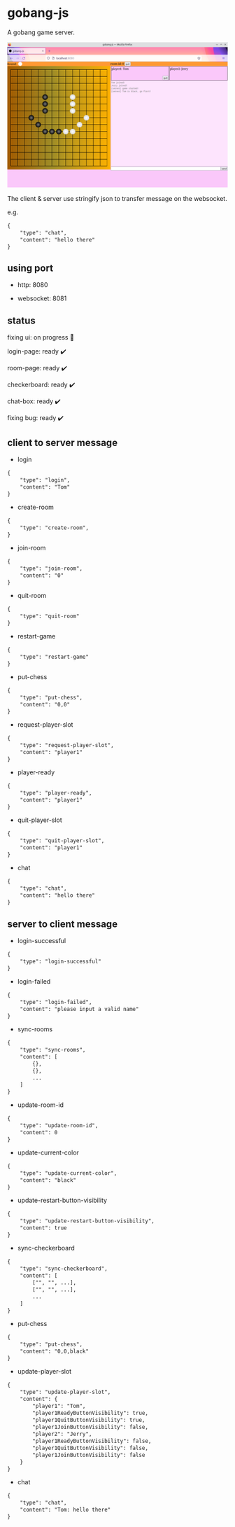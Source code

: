 # gobang-js

A gobang game server.

![preview](https://github.com/lusterofgem/gobang-js/blob/main/assets/images/preview.png)

The client & server use stringify json to transfer message on the websocket.

e.g.

```
{
    "type": "chat",
    "content": "hello there"
}
```

## using port

 - http: 8080

 - websocket: 8081

## status

fixing ui: on progress 🚧

login-page: ready ✔️

room-page: ready ✔️

checkerboard: ready ✔️

chat-box: ready ✔️

fixing bug: ready ✔️

## client to server message

- login
```
{
    "type": "login",
    "content": "Tom"
}
```

- create-room
```
{
    "type": "create-room",
}
```

- join-room
```
{
    "type": "join-room",
    "content": "0"
}
```

- quit-room
```
{
    "type": "quit-room"
}
```

- restart-game
```
{
    "type": "restart-game"
}
```

- put-chess
```
{
    "type": "put-chess",
    "content": "0,0"
}
```

- request-player-slot
```
{
    "type": "request-player-slot",
    "content": "player1"
}
```

- player-ready
```
{
    "type": "player-ready",
    "content": "player1"
}
```

- quit-player-slot
```
{
    "type": "quit-player-slot",
    "content": "player1"
}
```

- chat
```
{
    "type": "chat",
    "content": "hello there"
}
```

## server to client message

- login-successful
```
{
    "type": "login-successful"
}
```

- login-failed
```
{
    "type": "login-failed",
    "content": "please input a valid name"
}
```

- sync-rooms
```
{
    "type": "sync-rooms",
    "content": [
        {},
        {},
        ...
    ]
}
```

- update-room-id
```
{
    "type": "update-room-id",
    "content": 0
}
```

- update-current-color
```
{
    "type": "update-current-color",
    "content": "black"
}
```

- update-restart-button-visibility
```
{
    "type": "update-restart-button-visibility",
    "content": true
}
```

- sync-checkerboard
```
{
    "type": "sync-checkerboard",
    "content": [
        ["", "", ...],
        ["", "", ...],
        ...
    ]
}
```

- put-chess
```
{
    "type": "put-chess",
    "content": "0,0,black"
}
```

- update-player-slot
```
{
    "type": "update-player-slot",
    "content": {
        "player1": "Tom",
        "player1ReadyButtonVisibility": true,
        "player1QuitButtonVisibility": true,
        "player1JoinButtonVisibility": false,
        "player2": "Jerry",
        "player1ReadyButtonVisibility": false,
        "player1QuitButtonVisibility": false,
        "player1JoinButtonVisibility": false
    }
}
```

- chat
```
{
    "type": "chat",
    "content": "Tom: hello there"
}
```
